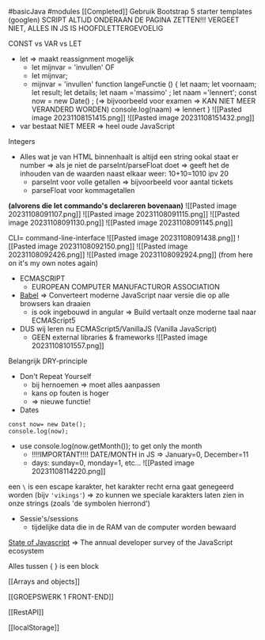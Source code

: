 #basicJava #modules 
[[Completed]]
Gebruik Bootstrap 5 starter templates (googlen)
SCRIPT ALTIJD ONDERAAN DE PAGINA ZETTEN!!!
VERGEET NIET, ALLES IN JS IS HOOFDLETTERGEVOELIG

CONST vs VAR vs LET
- let => maakt reassignment mogelijk
	- let mijnvar = 'invullen'
	  OF
	- let mijnvar;
	- mijnvar = 'invullen'
function langeFunctie () {
	let naam;
	let voornaam;
	let result;
	let details;
	let naam ='massimo' ;
	let naam ='lennert';
	const now = new Date() ; 
	(=> bijvoorbeeld voor examen => KAN NIET MEER VERANDERD WORDEN)
	console.log(naam) => lennert
}
![[Pasted image 20231108151415.png]]
![[Pasted image 20231108151432.png]]
- var bestaat NIET MEER => heel oude JavaScript

Integers
- Alles wat je van HTML binnenhaalt is altijd een string ookal staat er number => als je niet de parseInt/parseFloat doet => geeft het de inhouden van de waarden naast elkaar weer: 10+10=1010 ipv 20
	- parseInt voor volle getallen 
	  => bijvoorbeeld voor aantal tickets
	- parseFloat voor kommagetallen

**(alvorens die let commando's declareren bovenaan)**
![[Pasted image 20231108091107.png]]
![[Pasted image 20231108091115.png]]
![[Pasted image 20231108091130.png]]
![[Pasted image 20231108091145.png]]

CLI= command-line-interface
![[Pasted image 20231108091438.png]]
![[Pasted image 20231108092150.png]]
![[Pasted image 20231108092426.png]]
![[Pasted image 20231108092924.png]]
(from here on it's my own notes again)

- ECMASCRIPT
	- EUROPEAN COMPUTER MANUFACTUROR ASSOCIATION
- [Babel](http://babeljs.io) => Converteert moderne JavaScript naar versie die op alle browsers kan draaien
	- is ook ingebouwd in angular => Build vertaalt onze moderne taal naar ECMAScript5
- DUS wij leren nu ECMAScript5/VanillaJS (Vanilla JavaScript)
	- GEEN external libraries & frameworks
![[Pasted image 20231108101557.png]]

Belangrijk DRY-principle
- Don't Repeat Yourself
	- bij hernoemen => moet alles aanpassen
	- kans op fouten is hoger
	- => nieuwe functie!
- Dates
```
const now= new Date();
console.log(now);
```
- use console.log(now.getMonth()); to get only the month
	- !!!!IMPORTANT!!!! DATE/MONTH in JS => January=0, December=11
	- days: sunday=0, monday=1, etc...
![[Pasted image 20231108114220.png]]

een `\` is een escape karakter, het karakter recht erna gaat genegeerd worden (bijv `'vikings'`) => zo kunnen we speciale karakters laten zien in onze strings (zoals 'de symbolen hierrond')

- Sessie's/sessions
	- tijdelijke data die in de RAM van de computer worden bewaard

[State of Javascript](https://stateofjs.com)
=> The annual developer survey of the JavaScript ecosystem

Alles tussen { } is een block

[[Arrays and objects]]

[[GROEPSWERK 1 FRONT-END]]

[[RestAPI]]

[[localStorage]]
